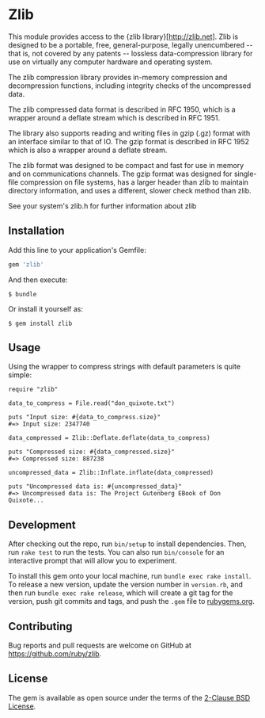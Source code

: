 # Zlib

This module provides access to the {zlib library}[http://zlib.net]. Zlib is designed to be a portable, free, general-purpose, legally unencumbered -- that is, not covered by any patents -- lossless data-compression library for use on virtually any computer hardware and operating system.

The zlib compression library provides in-memory compression and decompression functions, including integrity checks of the uncompressed data.

The zlib compressed data format is described in RFC 1950, which is a wrapper around a deflate stream which is described in RFC 1951.

The library also supports reading and writing files in gzip (.gz) format with an interface similar to that of IO. The gzip format is described in RFC 1952 which is also a wrapper around a deflate stream.

The zlib format was designed to be compact and fast for use in memory and on communications channels. The gzip format was designed for single-file compression on file systems, has a larger header than zlib to maintain directory information, and uses a different, slower check method than zlib.

See your system's zlib.h for further information about zlib

## Installation

Add this line to your application's Gemfile:

```ruby
gem 'zlib'
```

And then execute:

    $ bundle

Or install it yourself as:

    $ gem install zlib

## Usage

Using the wrapper to compress strings with default parameters is quite simple:

```
require "zlib"

data_to_compress = File.read("don_quixote.txt")

puts "Input size: #{data_to_compress.size}"
#=> Input size: 2347740

data_compressed = Zlib::Deflate.deflate(data_to_compress)

puts "Compressed size: #{data_compressed.size}"
#=> Compressed size: 887238

uncompressed_data = Zlib::Inflate.inflate(data_compressed)

puts "Uncompressed data is: #{uncompressed_data}"
#=> Uncompressed data is: The Project Gutenberg EBook of Don Quixote...
```

## Development

After checking out the repo, run `bin/setup` to install dependencies. Then, run `rake test` to run the tests. You can also run `bin/console` for an interactive prompt that will allow you to experiment.

To install this gem onto your local machine, run `bundle exec rake install`. To release a new version, update the version number in `version.rb`, and then run `bundle exec rake release`, which will create a git tag for the version, push git commits and tags, and push the `.gem` file to [rubygems.org](https://rubygems.org).

## Contributing

Bug reports and pull requests are welcome on GitHub at https://github.com/ruby/zlib.


## License

The gem is available as open source under the terms of the [2-Clause BSD License](https://opensource.org/licenses/BSD-2-Clause).
